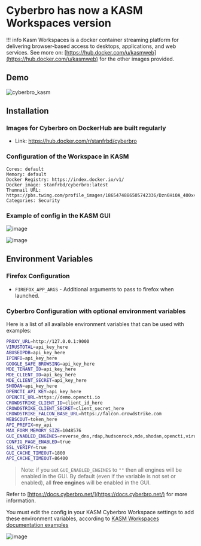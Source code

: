 # Cyberbro has now a KASM Workspaces version

!!! info
    Kasm Workspaces is a docker container streaming platform for delivering browser-based access to desktops, applications, and web services.
    See more on: [https://hub.docker.com/u/kasmweb](https://hub.docker.com/u/kasmweb) for the other images provided.

## Demo

![cyberbro_kasm](https://github.com/user-attachments/assets/c07cf40f-2018-455c-9f37-1c96832e9924)

## Installation

### Images for Cyberbro on DockerHub are built regularly

* Link: https://hub.docker.com/r/stanfrbd/cyberbro

### Configuration of the Workspace in KASM

```
Cores: default
Memory: default
Docker Registry: https://index.docker.io/v1/
Docker image: stanfrbd/cyberbro:latest
Thumnail URL: https://pbs.twimg.com/profile_images/1865474886505742336/Dzn6HiOA_400x400.jpg
Categories: Security
```

### Example of config in the KASM GUI

![image](https://github.com/user-attachments/assets/ae362f5e-c96b-4677-a1c0-4cadfb5b5148)

![image](https://github.com/user-attachments/assets/f6ffb648-e161-4c59-9359-51183b0b0ca0)

## Environment Variables

### Firefox Configuration

* `FIREFOX_APP_ARGS` - Additional arguments to pass to firefox when launched.

### Cyberbro Configuration with optional environment variables

Here is a list of all available environment variables that can be used with examples:

```bash
PROXY_URL=http://127.0.0.1:9000
VIRUSTOTAL=api_key_here
ABUSEIPDB=api_key_here
IPINFO=api_key_here
GOOGLE_SAFE_BROWSING=api_key_here
MDE_TENANT_ID=api_key_here
MDE_CLIENT_ID=api_key_here
MDE_CLIENT_SECRET=api_key_here
SHODAN=api_key_here
OPENCTI_API_KEY=api_key_here
OPENCTI_URL=https://demo.opencti.io
CROWDSTRIKE_CLIENT_ID=client_id_here
CROWDSTRIKE_CLIENT_SECRET=client_secret_here
CROWDSTRIKE_FALCON_BASE_URL=https://falcon.crowdstrike.com
WEBSCOUT=token_here
API_PREFIX=my_api
MAX_FORM_MEMORY_SIZE=1048576
GUI_ENABLED_ENGINES=reverse_dns,rdap,hudsonrock,mde,shodan,opencti,virustotal
CONFIG_PAGE_ENABLED=true
SSL_VERIFY=true
GUI_CACHE_TIMEOUT=1800
API_CACHE_TIMEOUT=86400
```

> Note: if you set `GUI_ENABLED_ENGINES` to `""` then all engines will be enabled in the GUI.
> By default (even if the variable is not set or enabled), all **free engines** will be enabled in the GUI.

Refer to [https://docs.cyberbro.net/](https://docs.cyberbro.net/) for more information.

You must edit the config in your KASM Cyberbro Workspace settings to add these environment variables, according to [KASM Workspaces documentation examples](https://kasmweb.com/docs/latest/guide/workspaces.html#examples)

![image](https://github.com/user-attachments/assets/33125248-31e8-4315-a772-e0546a8be659)
